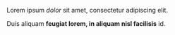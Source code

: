 Lorem ipsum _dolor_ sit amet, consectetur adipiscing elit.

Duis aliquam __feugiat
 lorem,
in aliquam   nisl
facilisis__ id.
